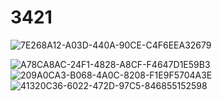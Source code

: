 # 3421
![7E268A12-A03D-440A-90CE-C4F6EEA32679](https://user-images.githubusercontent.com/84333692/224494773-4c9af7f7-5e5e-4686-9305-1859630e08a9.jpeg)

![A78CA8AC-24F1-4828-A8CF-F4647D1E59B3](https://user-images.githubusercontent.com/84333692/224494776-3728b4d2-9af4-44f8-b8bf-92d9922fa83a.jpeg)
![209A0CA3-B068-4A0C-8208-F1E9F5704A3E](https://user-images.githubusercontent.com/84333692/224494778-a9b3f2f0-35a9-4644-9aa4-70c6389e755d.jpeg)
![41320C36-6022-472D-97C5-846855152598](https://user-images.githubusercontent.com/84333692/224494780-9d36aebe-ba85-4801-9344-79f5cb536fff.jpeg)
